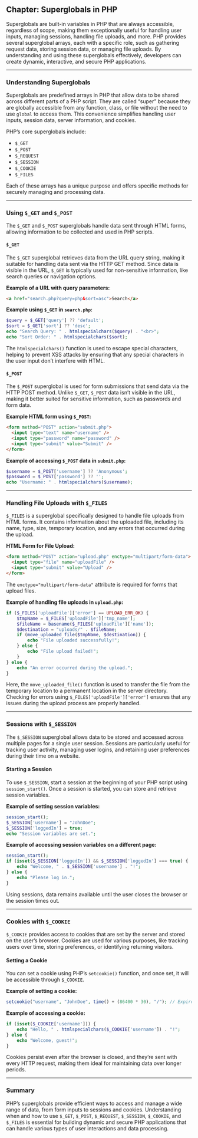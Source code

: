 ## Chapter: Superglobals in PHP

Superglobals are built-in variables in PHP that are always accessible, regardless of scope, making them exceptionally useful for handling user inputs, managing sessions, handling file uploads, and more. PHP provides several superglobal arrays, each with a specific role, such as gathering request data, storing session data, or managing file uploads. By understanding and using these superglobals effectively, developers can create dynamic, interactive, and secure PHP applications.

---

### Understanding Superglobals

Superglobals are predefined arrays in PHP that allow data to be shared across different parts of a PHP script. They are called “super” because they are globally accessible from any function, class, or file without the need to use `global` to access them. This convenience simplifies handling user inputs, session data, server information, and cookies.

PHP’s core superglobals include:

- `$_GET`
- `$_POST`
- `$_REQUEST`
- `$_SESSION`
- `$_COOKIE`
- `$_FILES`

Each of these arrays has a unique purpose and offers specific methods for securely managing and processing data.

---

### Using `$_GET` and `$_POST`

The `$_GET` and `$_POST` superglobals handle data sent through HTML forms, allowing information to be collected and used in PHP scripts.

#### `$_GET`

The `$_GET` superglobal retrieves data from the URL query string, making it suitable for handling data sent via the HTTP GET method. Since data is visible in the URL, `$_GET` is typically used for non-sensitive information, like search queries or navigation options.

**Example of a URL with query parameters:**

```html
<a href="search.php?query=php&sort=asc">Search</a>
```

**Example using `$_GET` in `search.php`:**

```php
$query = $_GET['query'] ?? 'default';
$sort = $_GET['sort'] ?? 'desc';
echo "Search Query: " . htmlspecialchars($query) . "<br>";
echo "Sort Order: " . htmlspecialchars($sort);
```

The `htmlspecialchars()` function is used to escape special characters, helping to prevent XSS attacks by ensuring that any special characters in the user input don’t interfere with HTML.

#### `$_POST`

The `$_POST` superglobal is used for form submissions that send data via the HTTP POST method. Unlike `$_GET`, `$_POST` data isn’t visible in the URL, making it better suited for sensitive information, such as passwords and form data.

**Example HTML form using `$_POST`:**

```html
<form method="POST" action="submit.php">
  <input type="text" name="username" />
  <input type="password" name="password" />
  <input type="submit" value="Submit" />
</form>
```

**Example of accessing `$_POST` data in `submit.php`:**

```php
$username = $_POST['username'] ?? 'Anonymous';
$password = $_POST['password'] ?? '';
echo "Username: " . htmlspecialchars($username);
```

---

### Handling File Uploads with `$_FILES`

`$_FILES` is a superglobal specifically designed to handle file uploads from HTML forms. It contains information about the uploaded file, including its name, type, size, temporary location, and any errors that occurred during the upload.

**HTML Form for File Upload:**

```html
<form method="POST" action="upload.php" enctype="multipart/form-data">
  <input type="file" name="uploadFile" />
  <input type="submit" value="Upload" />
</form>
```

The `enctype="multipart/form-data"` attribute is required for forms that upload files.

**Example of handling file uploads in `upload.php`:**

```php
if ($_FILES['uploadFile']['error'] == UPLOAD_ERR_OK) {
    $tmpName = $_FILES['uploadFile']['tmp_name'];
    $fileName = basename($_FILES['uploadFile']['name']);
    $destination = "uploads/" . $fileName;
    if (move_uploaded_file($tmpName, $destination)) {
        echo "File uploaded successfully!";
    } else {
        echo "File upload failed!";
    }
} else {
    echo "An error occurred during the upload.";
}
```

Here, the `move_uploaded_file()` function is used to transfer the file from the temporary location to a permanent location in the server directory. Checking for errors using `$_FILES['uploadFile']['error']` ensures that any issues during the upload process are properly handled.

---

### Sessions with `$_SESSION`

The `$_SESSION` superglobal allows data to be stored and accessed across multiple pages for a single user session. Sessions are particularly useful for tracking user activity, managing user logins, and retaining user preferences during their time on a website.

#### Starting a Session

To use `$_SESSION`, start a session at the beginning of your PHP script using `session_start()`. Once a session is started, you can store and retrieve session variables.

**Example of setting session variables:**

```php
session_start();
$_SESSION['username'] = "JohnDoe";
$_SESSION['loggedIn'] = true;
echo "Session variables are set.";
```

**Example of accessing session variables on a different page:**

```php
session_start();
if (isset($_SESSION['loggedIn']) && $_SESSION['loggedIn'] === true) {
    echo "Welcome, " . $_SESSION['username'] . "!";
} else {
    echo "Please log in.";
}
```

Using sessions, data remains available until the user closes the browser or the session times out.

---

### Cookies with `$_COOKIE`

`$_COOKIE` provides access to cookies that are set by the server and stored on the user’s browser. Cookies are used for various purposes, like tracking users over time, storing preferences, or identifying returning visitors.

#### Setting a Cookie

You can set a cookie using PHP’s `setcookie()` function, and once set, it will be accessible through `$_COOKIE`.

**Example of setting a cookie:**

```php
setcookie("username", "JohnDoe", time() + (86400 * 30), "/"); // Expires in 30 days
```

**Example of accessing a cookie:**

```php
if (isset($_COOKIE['username'])) {
    echo "Hello, " . htmlspecialchars($_COOKIE['username']) . "!";
} else {
    echo "Welcome, guest!";
}
```

Cookies persist even after the browser is closed, and they’re sent with every HTTP request, making them ideal for maintaining data over longer periods.

---

### Summary

PHP’s superglobals provide efficient ways to access and manage a wide range of data, from form inputs to sessions and cookies. Understanding when and how to use `$_GET`, `$_POST`, `$_REQUEST`, `$_SESSION`, `$_COOKIE`, and `$_FILES` is essential for building dynamic and secure PHP applications that can handle various types of user interactions and data processing.
